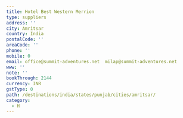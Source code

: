 ```yaml
---
title: Hotel Best Western Merrion
type: suppliers
address: ''
city: Amritsar
country: India
postalCode: ''
areaCode: ''
phone: ''
mobile: 0
email: office@summit-adventures.net  milap@summit-adventures.net
www: ''
note: ''
bookThrough: 2144
currency: INR
gstType: 0
path: /destinations/india/states/punjab/cities/amritsar/
category:
  - H
---
```


